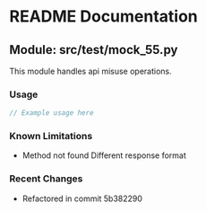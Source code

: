 # README Documentation

## Module: src/test/mock_55.py

This module handles api misuse operations.

### Usage

```javascript
// Example usage here
```

### Known Limitations

- Method not found Different response format

### Recent Changes

- Refactored in commit 5b382290
